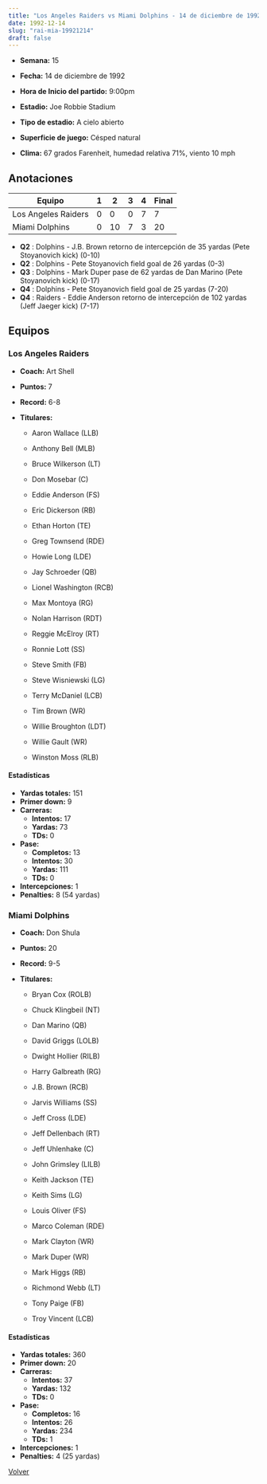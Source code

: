 ```yaml
---
title: "Los Angeles Raiders vs Miami Dolphins - 14 de diciembre de 1992"
date: 1992-12-14
slug: "rai-mia-19921214"
draft: false
---
```


* **Semana:** 15
* **Fecha:** 14 de diciembre de 1992

* **Hora de Inicio del partido:** 9:00pm
* **Estadio:** Joe Robbie Stadium
* **Tipo de estadio:** A cielo abierto
* **Superficie de juego:** Césped natural
* **Clima:** 67 grados Farenheit, humedad relativa 71%, viento 10 mph





## Anotaciones
| Equipo | 1 | 2 | 3 | 4 | Final |
|--------|---|---|---|---|-------|
| Los Angeles Raiders  | 0 | 0 | 0 | 7  | 7 |
| Miami Dolphins  | 0 | 10 | 7 | 3  | 20 |
* **Q2** : Dolphins - J.B. Brown retorno de intercepción de 35 yardas (Pete Stoyanovich kick) (0-10)
* **Q2** : Dolphins - Pete Stoyanovich field goal de 26 yardas (0-3)
* **Q3** : Dolphins - Mark Duper pase de 62 yardas de Dan Marino (Pete Stoyanovich kick) (0-17)
* **Q4** : Dolphins - Pete Stoyanovich field goal de 25 yardas (7-20)
* **Q4** : Raiders - Eddie Anderson retorno de intercepción de 102 yardas (Jeff Jaeger kick) (7-17)


## Equipos


### Los Angeles Raiders
* **Coach:** Art Shell
* **Puntos:** 7
* **Record:** 6-8
* **Titulares:** 

  * Aaron Wallace (LLB) 

  * Anthony Bell (MLB) 

  * Bruce Wilkerson (LT) 

  * Don Mosebar (C) 

  * Eddie Anderson (FS) 

  * Eric Dickerson (RB) 

  * Ethan Horton (TE) 

  * Greg Townsend (RDE) 

  * Howie Long (LDE) 

  * Jay Schroeder (QB) 

  * Lionel Washington (RCB) 

  * Max Montoya (RG) 

  * Nolan Harrison (RDT) 

  * Reggie McElroy (RT) 

  * Ronnie Lott (SS) 

  * Steve Smith (FB) 

  * Steve Wisniewski (LG) 

  * Terry McDaniel (LCB) 

  * Tim Brown (WR) 

  * Willie Broughton (LDT) 

  * Willie Gault (WR) 

  * Winston Moss (RLB) 

#### Estadísticas
* **Yardas totales:** 151
* **Primer down:** 9
* **Carreras:**
  * **Intentos:** 17
  * **Yardas:** 73
  * **TDs:** 0
* **Pase:**
  * **Completos:** 13
  * **Intentos:** 30
  * **Yardas:** 111
  * **TDs:** 0
* **Intercepciones:** 1
* **Penalties:** 8 (54 yardas)

### Miami Dolphins
* **Coach:** Don Shula
* **Puntos:** 20
* **Record:** 9-5
* **Titulares:** 

  * Bryan Cox (ROLB) 

  * Chuck Klingbeil (NT) 

  * Dan Marino (QB) 

  * David Griggs (LOLB) 

  * Dwight Hollier (RILB) 

  * Harry Galbreath (RG) 

  * J.B. Brown (RCB) 

  * Jarvis Williams (SS) 

  * Jeff Cross (LDE) 

  * Jeff Dellenbach (RT) 

  * Jeff Uhlenhake (C) 

  * John Grimsley (LILB) 

  * Keith Jackson (TE) 

  * Keith Sims (LG) 

  * Louis Oliver (FS) 

  * Marco Coleman (RDE) 

  * Mark Clayton (WR) 

  * Mark Duper (WR) 

  * Mark Higgs (RB) 

  * Richmond Webb (LT) 

  * Tony Paige (FB) 

  * Troy Vincent (LCB) 

#### Estadísticas
* **Yardas totales:** 360
* **Primer down:** 20
* **Carreras:**
  * **Intentos:** 37
  * **Yardas:** 132
  * **TDs:** 0
* **Pase:**
  * **Completos:** 16
  * **Intentos:** 26
  * **Yardas:** 234
  * **TDs:** 1
* **Intercepciones:** 1
* **Penalties:** 4 (25 yardas)


[Volver](/historia/1992)
